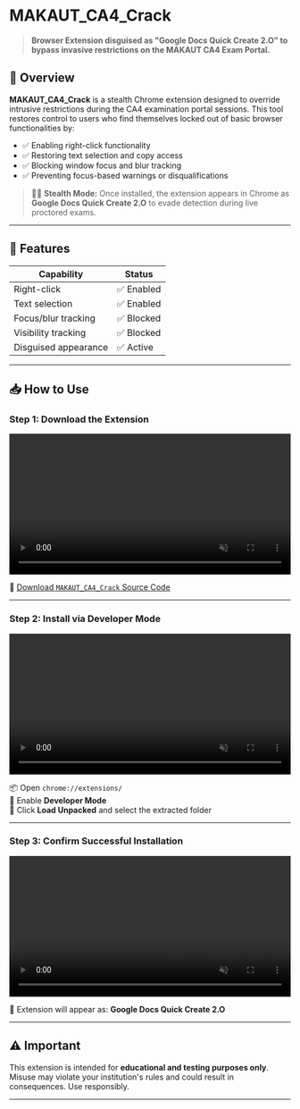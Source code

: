 
# MAKAUT_CA4_Crack

> **Browser Extension disguised as "Google Docs Quick Create 2.O" to bypass invasive restrictions on the MAKAUT CA4 Exam Portal.**

## 🚀 Overview

**MAKAUT_CA4_Crack** is a stealth Chrome extension designed to override intrusive restrictions during the CA4 examination portal sessions. This tool restores control to users who find themselves locked out of basic browser functionalities by:

- ✅ Enabling right-click functionality
- ✅ Restoring text selection and copy access
- ✅ Blocking window focus and blur tracking
- ✅ Preventing focus-based warnings or disqualifications

> 🕵️‍♂️ **Stealth Mode:** Once installed, the extension appears in Chrome as **Google Docs Quick Create 2.O** to evade detection during live proctored exams.

---

## 🔧 Features

| Capability               | Status     |
|--------------------------|------------|
| Right-click              | ✅ Enabled |
| Text selection           | ✅ Enabled |
| Focus/blur tracking      | ✅ Blocked |
| Visibility tracking      | ✅ Blocked |
| Disguised appearance     | ✅ Active  |

---

## 📥 How to Use

### Step 1: Download the Extension

<video width="100%" autoplay loop muted controls>
  <source src="download.webm" type="video/webm">
  Your browser does not support the video tag.
</video>

🔽 [Download `MAKAUT_CA4_Crack` Source Code](download.webm)

---

### Step 2: Install via Developer Mode

<video width="100%" autoplay loop muted controls>
  <source src="install.webm" type="video/webm">
  Your browser does not support the video tag.
</video>

📦 Open `chrome://extensions/`  
🧩 Enable **Developer Mode**  
📂 Click **Load Unpacked** and select the extracted folder

---

### Step 3: Confirm Successful Installation

<video width="100%" autoplay loop muted controls>
  <source src="installed.webm" type="video/webm">
  Your browser does not support the video tag.
</video>

🎉 Extension will appear as: **Google Docs Quick Create 2.O**


---

## ⚠️ Important

This extension is intended for **educational and testing purposes only**. Misuse may violate your institution's rules and could result in consequences. Use responsibly.

---

